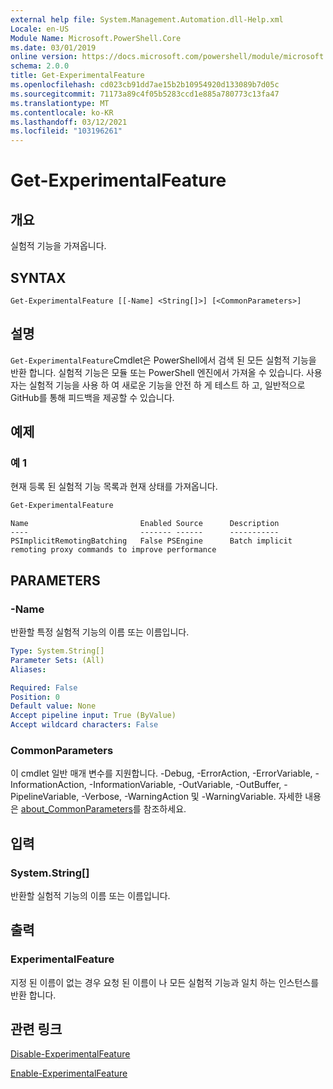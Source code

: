 ```yaml
---
external help file: System.Management.Automation.dll-Help.xml
Locale: en-US
Module Name: Microsoft.PowerShell.Core
ms.date: 03/01/2019
online version: https://docs.microsoft.com/powershell/module/microsoft.powershell.core/get-experimentalfeature?view=powershell-7.1&WT.mc_id=ps-gethelp
schema: 2.0.0
title: Get-ExperimentalFeature
ms.openlocfilehash: cd023cb91dd7ae15b2b10954920d133089b7d05c
ms.sourcegitcommit: 71173a89c4f05b5283ccd1e885a780773c13fa47
ms.translationtype: MT
ms.contentlocale: ko-KR
ms.lasthandoff: 03/12/2021
ms.locfileid: "103196261"
---
```

# Get-ExperimentalFeature

## 개요
실험적 기능을 가져옵니다.

## SYNTAX

```
Get-ExperimentalFeature [[-Name] <String[]>] [<CommonParameters>]
```

## 설명

`Get-ExperimentalFeature`Cmdlet은 PowerShell에서 검색 된 모든 실험적 기능을 반환 합니다.
실험적 기능은 모듈 또는 PowerShell 엔진에서 가져올 수 있습니다. 사용자는 실험적 기능을 사용 하 여 새로운 기능을 안전 하 게 테스트 하 고, 일반적으로 GitHub를 통해 피드백을 제공할 수 있습니다.

## 예제

### 예 1

현재 등록 된 실험적 기능 목록과 현재 상태를 가져옵니다.

```powershell
Get-ExperimentalFeature
```

```Output
Name                         Enabled Source      Description
----                         ------- ------      -----------
PSImplicitRemotingBatching   False PSEngine      Batch implicit remoting proxy commands to improve performance
```

## PARAMETERS

### -Name

반환할 특정 실험적 기능의 이름 또는 이름입니다.

```yaml
Type: System.String[]
Parameter Sets: (All)
Aliases:

Required: False
Position: 0
Default value: None
Accept pipeline input: True (ByValue)
Accept wildcard characters: False
```

### CommonParameters

이 cmdlet 일반 매개 변수를 지원합니다. -Debug, -ErrorAction, -ErrorVariable, -InformationAction, -InformationVariable, -OutVariable, -OutBuffer, -PipelineVariable, -Verbose, -WarningAction 및 -WarningVariable. 자세한 내용은 [about_CommonParameters](https://go.microsoft.com/fwlink/?LinkID=113216)를 참조하세요.

## 입력

### System.String[]

반환할 실험적 기능의 이름 또는 이름입니다.

## 출력

### ExperimentalFeature

지정 된 이름이 없는 경우 요청 된 이름이 나 모든 실험적 기능과 일치 하는 인스턴스를 반환 합니다.

## 관련 링크

[Disable-ExperimentalFeature](Disable-ExperimentalFeature.md)

[Enable-ExperimentalFeature](Enable-ExperimentalFeature.md)


